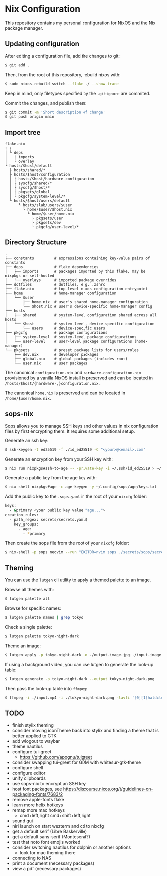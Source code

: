 Nix Configuration
===

This repository contains my personal configuration for NixOS and the Nix package manager.



Updating configuration
---

After editing a configuration file, add the changes to git:
```sh
$ git add .
```

Then, from the root of this repository, rebuild nixos with:
```sh
$ sudo nixos-rebuild switch --flake ./ --show-trace
```

Keep in mind, only filetypes specified by the `.gitignore` are commited.

Commit the changes, and publish them:
```sh
$ git commit -m 'Short description of change'
$ git push origin main
```

Import tree
---

```
flake.nix
↑ ↑
│ └ deps
│   ├ imports
│   └ overlay     
└ hosts/$host/default
  ├ hosts/shared/*
  ├ hosts/$host/configuration
  │ ├ hosts/$host/hardware-configuration
  │ ├ syscfg/shared/*
  │ ├ syscfg/$host/*
  │ ├ pkgsets/global
  │ └ pkgcfg/system-level/*
  └ hosts/$host/users/default
      └ hosts/slab/users/$user
        └ home/$user/$host.nix
          └ home/$user/home.nix
            ├ pkgsets/user
            ├ pkgsets/dev
            └ pkgcfg/user-level/*
```
  
Directory Structure
---

```
.
├── constants         # expressions containing key-value pairs of constants
├── deps              # flake dependencies
│   ├── imports       # packages imported by this flake, may be nixpkgs or self-hosted
│   └── overlays      # imported package overrides
├── dotfiles          # dotfiles, e.g. .zshrc
├── flake.nix         # top-level nixos configuration entrypoint
├── home              # home-manager configuration
│   └── $user
│       ├── home.nix  # user's shared home-manager configuration
│       └── $host.nix # user's device-specific home-manager config
├── hosts
│   ├── shared        # system-level configuration shared across all hosts
│   └── $host         # system-level, device-specific configuration
│       └── users     # device-specific users
├── pkgcfg            # package configurations
│   ├── system-level  # system-level package configurations
│   └── user-level    # user-level package configurations (home-manager)
└── pkgsets           # preset package lists for users/roles
    ├── dev.nix       # developer packages
    ├── global.nix    # global packages (includes root)
    └── user.nix      # user packages
```

The canonical `configuration.nix` and `hardware-configuration.nix` provisioned by a vanilla NixOS install
is preserved and can be located in `/hosts/$host/{hardware-,}configuration.nix`.

The canonical `home.nix` is preserved and can be located in `/home/$user/home.nix`.

sops-nix
---

Sops allows you to manage SSH keys and other values in nix configuration files by first encrypting them.  It requires some additional setup.

Generate an ssh key:
```sh
$ ssh-keygen -t ed25519 -f ./id_ed25519 -C "<your>@<email>.com" 
```

Generate an encryption key from your SSH key with:
```sh
$ nix run nixpkgs#ssh-to-age -- -private-key -i ~/.ssh/id_ed25519 > ~/.config/sops/age/keys.txt
```

Generate a public key from the age key with:
```sh
$ nix shell nixpkgs#age -c age-keygen -y ~/.config/sops/age/keys.txt
```

Add the public key to the `.sops.yaml` in the root of your `nixcfg` folder:
```sh
keys:
  - &primary <your public key value "age...">
creation_rules:
  - path_regex: secrets/secrets.yaml$
    key_groups:
      - age:
        - *primary
```

Then create the sops file from the root of your `nixcfg` folder:
```sh
$ nix-shell -p sops neovim --run "EDITOR=nvim sops ./secrets/sops/secrets.yaml"
```

Theming
---

You can use the `lutgen` cli utility to apply a themed palette to an image.

Browse all themes with:
```sh
$ lutgen palette all
```

Browse for specific names:
```sh
$ lutgen palette names | grep tokyo
```

Check a single palette:
```sh
$ lutgen palette tokyo-night-dark
```

Theme an image:
```sh
$ lutgen apply -p tokyo-night-dark -o ./output-image.jpg ./input-image.jpg
```

If using a background video, you can use lutgen to generate the look-up table:
```sh
$ lutgen generate -p tokyo-night-dark --output tokyo-night-dark.png
```

Then pass the look-up table into `ffmpeg`:
```sh
$ ffmpeg -i ./input.mp4 -i ./tokyo-night-dark.png -lavfi '[0][1]haldclut,scale=3440:-1:force_original_aspect_ratio=decrease,crop=3440:1440"' -c:a copy ./output.mp4
```

TODO
---
- finish stylix theming
- consider moving iconTheme back into stylix and finding a theme that is better applied to GTK
- add wlogout to waybar
- theme nautilus
- configure tui-greet
  - https://github.com/apognu/tuigreet
- consider swapping tui-greet for GDM with whitesur-gtk-theme
- configure shell
- configure editor
- unify clipboards
- use sops-nix to encrypt an SSH key
- host font packages, see https://discourse.nixos.org/t/guidelines-on-packaging-fonts/7683/2
- remove apple-fonts flake
- learn more helix hotkeys
- remap more mac hotkeys
  - cmd+left,right cmd+shift+left,right
- sound gui
- niri launch on start wezterm and cd to nixcfg
- get a default serif (Libre Baskerville)
- get a default sans-serif (Monteserat?)
- test that noto font emojis worked
- consider switching nautilus for dolphin or another options
  - look for mac theming there
- connecting to NAS
- print a document (necessary packages)
- view a pdf (necessary packages)
